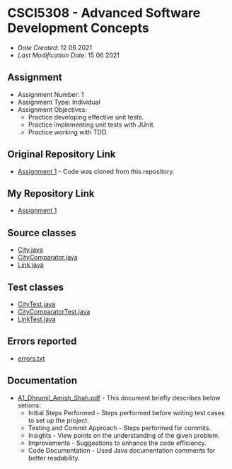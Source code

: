 # CSCI5308 - Advanced Software Development Concepts
* *Date Created*: 12 06 2021
* *Last Modification Date*: 15 06 2021

## Assignment
* Assignment Number: 1
* Assignment Type: Individual
* Assignment Objectives:
    * Practice developing effective unit tests.
    * Practice implementing unit tests with JUnit.
    * Practice working with TDD.
    
## Original Repository Link
* [Assignment 1](https://git.cs.dal.ca/courses/2021-summer/csci-5308/assignment1/ronnie) - Code was cloned from this repository.

## My Repository Link
* [Assignment 1](https://github.com/DhrumilShah98/Dalhousie_University_CSCI5308_ASDC/tree/main/Assignment1)

## Source classes
* [City.java](https://github.com/DhrumilShah98/Dalhousie_University_CSCI5308_ASDC/blob/main/Assignment1/assignment_1/src/City.java)
* [CityComparator.java](https://github.com/DhrumilShah98/Dalhousie_University_CSCI5308_ASDC/blob/main/Assignment1/assignment_1/src/CityComparator.java)
* [Link.java](https://github.com/DhrumilShah98/Dalhousie_University_CSCI5308_ASDC/blob/main/Assignment1/assignment_1/src/Link.java)

## Test classes
* [CityTest.java](https://github.com/DhrumilShah98/Dalhousie_University_CSCI5308_ASDC/blob/main/Assignment1/assignment_1/test/CityTest.java)
* [CityComparatorTest.java](https://github.com/DhrumilShah98/Dalhousie_University_CSCI5308_ASDC/blob/main/Assignment1/assignment_1/test/CityComparatorTest.java)
* [LinkTest.java](https://github.com/DhrumilShah98/Dalhousie_University_CSCI5308_ASDC/blob/main/Assignment1/assignment_1/test/LinkTest.java)

## Errors reported
* [errors.txt](https://github.com/DhrumilShah98/Dalhousie_University_CSCI5308_ASDC/blob/main/Assignment1/assignment_1/docs/errors.txt)

## Documentation
* [A1_Dhrumil_Amish_Shah.pdf](https://github.com/DhrumilShah98/Dalhousie_University_CSCI5308_ASDC/blob/main/Assignment1/assignment_1/docs/A1_Dhrumil_Amish_Shah.pdf) - This document briefly describes below setions:
    * Initial Steps Performed - Steps performed before writing test cases to set up the project.
    * Testing and Commit Approach - Steps performed for commits.
    * Insights - View points on the understanding of the given problem.
    * Improvements - Suggestions to enhance the code efficiency.
    * Code Documentation - Used Java documentation comments for better readability.
